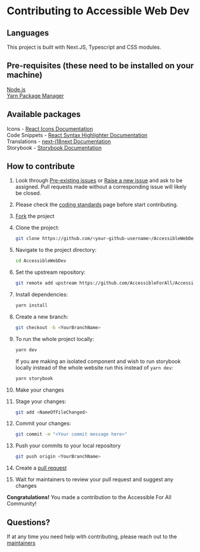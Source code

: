 # Contributing to Accessible Web Dev

## Languages

This project is built with Next.JS, Typescript and CSS modules.

## Pre-requisites (these need to be installed on your machine)

[Node.js](https://nodejs.org/en/)  
[Yarn Package Manager](https://yarnpkg.com/)  

## Available packages

Icons - [React Icons Documentation]( https://react-icons.github.io/react-icons)  
Code Snippets - [React Syntax Highlighter Documentation](https://github.com/react-syntax-highlighter/react-syntax-highlighter)  
Translations - [next-i18next Documentation](https://next.i18next.com/)  
Storybook - [Storybook Documentation](https://storybook.js.org/)

## How to contribute

1.  Look through [Pre-existing issues](https://github.com/AccessibleForAll/AccessibleWebDev/issues) or [Raise a new issue](https://github.com/AccessibleForAll/AccessibleWebDev/issues/new/choose) and ask to be assigned. Pull requests made without a corresponding issue will likely be closed.
2. Please check the [coding standards](https://github.com/AccessibleForAll/AccessibleWebDev/blob/main/CODING_STANDARDS.md) page before start contributing.
3.  [Fork](https://github.com/AccessibleForAll/AccessibleWebDev/fork) the project
4.  Clone the project:
    ```bash
    git clone https://github.com/<your-github-username>/AccessibleWebDev
    ```
5.  Navigate to the project directory:
    ```bash
    cd AccessibleWebDev
    ```
6.  Set the upstream repository:
    ```bash
    git remote add upstream https://github.com/AccessibleForAll/AccessibleWebDev.git
    ```
7.  Install dependencies:
    ```bash
    yarn install
    ```
8.  Create a new branch:
    ```bash
    git checkout -b <YourBranchName>
    ```
9.  To run the whole project locally:
    ```bash
    yarn dev
    ```
    If you are making an isolated component and wish to run storybook locally instead of the whole website run this instead of `yarn dev`:
    ```bash
    yarn storybook
    ```

10.  Make your changes
11. Stage your changes:
    ```bash
    git add <NameOfFileChanged>
    ```
12. Commit your changes:
    ```bash
    git commit -m "<Your commit message here>"
    ```
13. Push your commits to your local repository
    ```bash
    git push origin <YourBranchName>
    ```
14. Create a [pull request](https://docs.github.com/en/pull-requests/collaborating-with-pull-requests/proposing-changes-to-your-work-with-pull-requests/creating-a-pull-request)
15. Wait for maintainers to review your pull request and suggest any changes

**Congratulations!** You made a contribution to the Accessible For All Community!

## Questions?

If at any time you need help with contributing, please reach out to the [maintainers](https://github.com/AccessibleForAll/Support/blob/main/README.md#our-maintainers)

